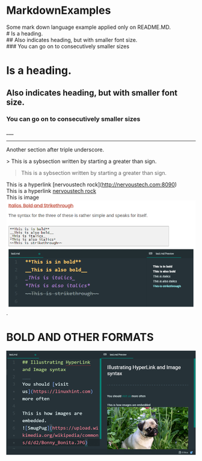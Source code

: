 # MarkdownExamples
Some mark down language example applied only on README.MD.<br>
\# Is a heading.<br>
\#\# Also indicates heading, but with smaller font size.<br>
\#\#\# You can go on to consecutively smaller sizes<br>
# Is a heading.
## Also indicates heading, but with smaller font size.
### You can go on to consecutively smaller sizes
\_\_\_
___
Another section after triple underscore.<br>

\> This is a sybsection written by starting a greater than sign.<br>
> This is a sybsection written by starting a greater than sign.

This is a hyperlink \[nervoustech rock](http://nervoustech.com:8090)<br>
This is a hyperlink [nervoustech rock](http://nervoustech.com:8090)<br>
This is image<br> ![bold_italic](markdown02.png) .<br>

# BOLD AND OTHER FORMATS
<img alt="NO IMAGE" src="markdown01.png"><br>

